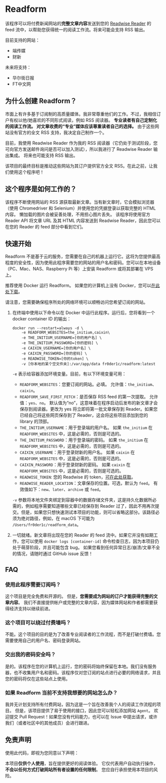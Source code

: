 # Readform

该程序可以将付费新闻网站的**完整文章内容**发送到您的 [Readwise Reader](https://readwise.io/read) 的 feed 流中，以帮助您获得统一的阅读工作流。将来可能会支持 RSS 输出。

目前支持的网站：
- 端传媒
- 财新

未来将支持：
- 华尔街日报
- FT中文网

## 为什么创建 Readform？
市面上有许多基于订阅制的高质量媒体。我非常尊重他们的工作。不过，我相信订户有权以他/她喜欢的不同形式阅读，例如 RSS 阅读器。 **专业读者有自己定制化的阅读工作流。 对文章收费的“专业”媒体应该尊重读者自己的选择。** 由于这些网站没有官方的全文 RSS 支持，我决定自己制作一个。

目前，我使用 Readwise Reader 作为我的 RSS 阅读器（它仍处于测试阶段，您可向官方发送邮件询问是否可以加入测试），所以我进行了 Readwise Reader 输出集成。 将来也可能支持 RSS 输出。

该项目的最终目标是推动这些网站为其订户提供官方全文 RSS。在此之前，让我们使用这个程序吧！

## 这个程序是如何工作的？
该程序不断使用网站的 RSS 源获取最新文章。当有新文章时，它会模拟浏览器（使用 Chromedriver 和 Selenium）并使用您的凭据登录以获取完整的 HTML 内容。 懒加载的图片会被妥善处理，不用担心图片丢失。 该程序将使用官方 Reader API 将文章 URL 及其 HTML 内容发送到 Readwise Reader，因此您可以在您的 Reader 的 feed 部分中看到它们。


## 快速开始
Readform 不是基于云的服务，您需要在自己的机器上运行它。这将为您提供最高程度的安全性，因为使用此程序需要您的网站的用户名和密码。您可以在本地设备（PC、Mac、NAS、Raspberry Pi 等）上安装 Readform 或将其部署在 VPS 上。

推荐使用 Docker 运行 Readform。 如果您的计算机上没有 Docker，您可以[在此处下载](https://docs.docker.com/get-docker/)。

请注意，您需要确保程序所处的网络环境可以顺畅访问您希望订阅的网站。

1. 在终端中使用以下命令以在 Docker 中运行此程序。运行后，您将看到一个 docker container ID 的输出：
     ```
     docker run --restart=always -d \
         -e READFORM_WEBSITES=the_initium,caixin\
         -e THE_INITIUM_USERNAME=[你的用户名] \
         -e THE_INITIUM_PASSWORD=[你的密码] \
         -e CAIXIN_USERNAME=[你的用户名] \
         -e CAIXIN_PASSWORD=[你的密码] \
         -e READWISE_TOKEN=[你的token] \
         -v [你本地的某个空文件夹]:/var/app/data fr0der1c/readform:latest
     ```
    `-e` 表示给容器添加环境变量。目前，有以下环境变量可用：
    - `READFORM_WEBSITES`：您要订阅的网站。必填。 允许值：`the_initium`、`caixin`。
    - `READFORM_SAVE_FIRST_FETCH`：是否保存 RSS feed 的第一次提取。 允许值：`yes`、`no`。 默认值为“no”，这意味着在程序启动后发布的新文章才会保存到阅读器。更改为 yes 将立即将第一批文章保存到 Reader。如果您已经自己将这些网页保存到了 Reader，这会将这些项目添加到您的 library 的顶部。
    - `THE_INITIUM_USERNAME`：用于登录端的用户名。 如果 `the_initium` 在 `READFORM_WEBSITES` 中，这是必需的，否则是可选的。
    - `THE_INITIUM_PASSWORD`：用于登录端的密码。 如果 `the_initium` 在 `READFORM_WEBSITES` 中，这是必需的，否则是可选的。
    - `CAIXIN_USERNAME`：用于登录财新的用户名。 如果 `caixin` 在 `READFORM_WEBSITES` 中，这是必需的，否则是可选的。
    - `CAIXIN_PASSWORD`：用于登录财新的密码。 如果 `caixin` 在 `READFORM_WEBSITES` 中，这是必需的，否则是可选的。
    - `READWISE_TOKEN`: 您的 Readwise 的 token，[可在此处获取](https://readwise.io/access_token)。
    - `READWISE_READER_LOCATION`：文章保存的位置。可选，默认为 `feed`。 有效值如下：`new`、`later`、`archive` 或 `feed`。
   
    `-v` 参数将本地文件夹绑定到容器中的数据存储文件夹，这是持久化数据所必需的，例如程序需要知道哪些文章已经保存到 Reader 过了，因此不用再次提交。但是，如果您只想快速测试本项目的功能，则可以省略这部分。该路径必须为绝对路径，例如，在 macOS 下可能为 `/Users/fr0der1c/readform_data`。
2. 一切就绪。新文章将出现在您的 Reader 的 feed 流中。如果它并没有如期工作，您可以使用 `docker logs [container-id]` 命令检查日志，因为本项目仍处于萌芽阶段，并且可能包含 bug。 如果您看到任何异常日志/崩溃/文章不全的情况，请随时通过 GitHub issue 反馈！

## FAQ
### 使用此程序需要订阅吗？
这个项目是完全免费和开源的。 但是，**您需要成为网站的订户才能获得完整的文章内容**。 我们不直接提供帐户或完整的文章内容，因为媒体网站和作者都需要获得经济支持以继续前进。

### 这个项目可以绕过付费墙吗？
不能。这个项目的目的是为了改善专业阅读者的工作流程，而不是打破付费墙。您需要使用自己的用户名、密码登录网站。

### 交出我的密码安全吗？
是的。该程序在您的计算机上运行，您的密码将始终保留在本地。我们没有服务器，也不收集用户名和密码。该程序仅对您订阅的站点进行必要的网络请求，并且您的密码将仅在这些站点上使用。

### 如果 Readform 当前不支持我想要的网站怎么办？
我并无计划支持所有付费网站，因为这是一个旨在改善我个人的阅读工作流程的项目。 但是，该项目提供了易于使用的接口，因此您可以轻松添加网站 `Agent`。 欢迎提交 Pull Request！如果您没有代码能力，也可以在 Issue 中提出请求，或许我们（或者社区中的其他成员）会进行跟进。

## 免责声明
使用此代码，即视为您同意以下声明：

本项目**仅供个人使用**，旨在提供更好的阅读体验。 它仅代表用户自动执行操作，**不会以任何方式打破网站所有者设置的任何限制**。 您应自行承担使用本项目的风险。